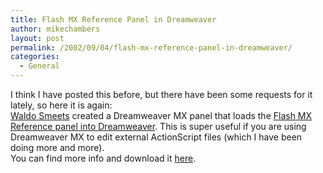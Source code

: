 ```yaml
---
title: Flash MX Reference Panel in Dreamweaver
author: mikechambers
layout: post
permalink: /2002/09/04/flash-mx-reference-panel-in-dreamweaver/
categories:
  - General
---
```



I think I have posted this before, but there have been some requests for it lately, so here it is again:  
[Waldo Smeets][1] created a Dreamweaver MX panel that loads the [Flash MX Reference panel into Dreamweaver][2]. This is super useful if you are using Dreamweaver MX to edit external ActionScript files (which I have been doing more and more).  
You can find more info and download it [here][2].

 [1]: http://www.waldosmeets.com/
 [2]: http://www.udzone.com/showDetail.asp?TypeId=4&NewsId=3314